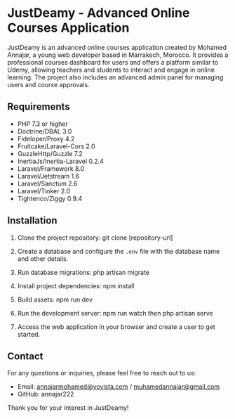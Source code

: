 # JustDeamy - Advanced Online Courses Application

JustDeamy is an advanced online courses application created by Mohamed Annajar, a young web developer based in Marrakech, Morocco. It provides a professional courses dashboard for users and offers a platform similar to Udemy, allowing teachers and students to interact and engage in online learning. The project also includes an advanced admin panel for managing users and course approvals.

## Requirements

- PHP 7.3 or higher
- Doctrine/DBAL 3.0
- Fideloper/Proxy 4.2
- Fruitcake/Laravel-Cors 2.0
- GuzzleHttp/Guzzle 7.2
- InertiaJs/Inertia-Laravel 0.2.4
- Laravel/Framework 8.0
- Laravel/Jetstream 1.6
- Laravel/Sanctum 2.6
- Laravel/Tinker 2.0
- Tightenco/Ziggy 0.9.4

## Installation

1. Clone the project repository:
git clone [repository-url]

2. Create a database and configure the `.env` file with the database name and other details.

3. Run database migrations: php artisan migrate

4. Install project dependencies: npm install

5. Build assets: npm run dev

6. Run the development server: npm run watch then php artisan serve

7. Access the web application in your browser and create a user to get started.

## Contact

For any questions or inquiries, please feel free to reach out to us:

- Email: annajarmohamed@yovista.com / muhamedannajar@gmail.com
- GitHub: annajar222

Thank you for your interest in JustDeamy!
